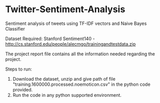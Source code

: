 # Twitter-Sentiment-Analysis
Sentiment analysis of tweets using TF-IDF vectors and Naive Bayes Classifier

Dataset Required: Stanford Sentiment140 - http://cs.stanford.edu/people/alecmgo/trainingandtestdata.zip

The project report file contains all the information needed regarding the project.

Steps to run:
1. Download the dataset, unzip and give path of file "training.1600000.processed.noemoticon.csv" in the python code provided.
2. Run the code in any python supported environment.
